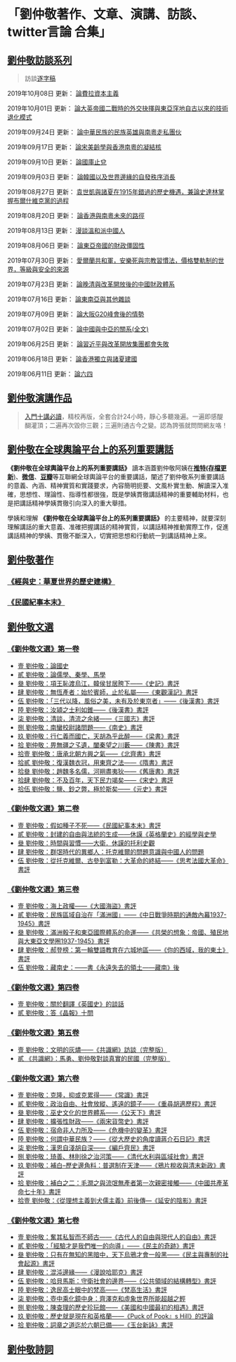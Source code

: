 # 「劉仲敬著作、文章、演講、訪談、twitter言論 合集」

## [劉仲敬訪談系列](https://www.youtube.com/user/maho/videos)

> 訪談[逐字稿](https://github.com/LiuZhongjing/LiuZhongjing-All-In/blob/master/04_interview)

2019年10月08日 更新： [論費拉資本主義](https://github.com/LiuZhongjing/LiuZhongjing-All-In/blob/master/04_interview/劉仲敬訪談057.md)

2019年10月01日 更新： [論大英帝國二戰時的外交抉擇與東亞窪地自古以來的技術退化模式](https://github.com/LiuZhongjing/LiuZhongjing-All-In/blob/master/04_interview/劉仲敬訪談056.md)

2019年09月24日 更新： [論中華民族的民族英雄與南粵走私團伙](https://github.com/LiuZhongjing/LiuZhongjing-All-In/blob/master/04_interview/劉仲敬訪談055.md)

2019年09月17日 更新： [論宋美齡學與香港南粵的凝結核](https://github.com/LiuZhongjing/LiuZhongjing-All-In/blob/master/04_interview/劉仲敬訪談054.md)

2019年09月10日 更新： [論國庫止兌](https://github.com/LiuZhongjing/LiuZhongjing-All-In/blob/master/04_interview/劉仲敬訪談053.md)

2019年09月03日 更新： [論韓國以及世界邊緣的自發秩序消長](https://github.com/LiuZhongjing/LiuZhongjing-All-In/blob/master/04_interview/劉仲敬訪談052.md)

2019年08月27日 更新： [袁世凱與諸夏在1915年錯過的歷史機遇，兼論史達林掌握布爾什維克黨的過程](https://github.com/LiuZhongjing/LiuZhongjing-All-In/blob/master/04_interview/劉仲敬訪談051.md)

2019年08月20日 更新： [論香港與南粵未來的路徑](https://github.com/LiuZhongjing/LiuZhongjing-All-In/blob/master/04_interview/劉仲敬訪談050.md)

2019年08月13日 更新： [漫談溫和派中國人](https://github.com/LiuZhongjing/LiuZhongjing-All-In/blob/master/04_interview/劉仲敬訪談049.md)

2019年08月06日 更新： [論東亞帝國的財政僵固性](https://github.com/LiuZhongjing/LiuZhongjing-All-In/blob/master/04_interview/劉仲敬訪談048.md)

2019年07月30日 更新： [愛爾蘭共和軍，安樂死與宗教習慣法，價格雙軌制的世界，等級與安全的來源](https://github.com/LiuZhongjing/LiuZhongjing-All-In/blob/master/04_interview/劉仲敬訪談047.md)

2019年07月23日 更新： [論晚清與改革開放後的中國財政體系](https://github.com/LiuZhongjing/LiuZhongjing-All-In/blob/master/04_interview/劉仲敬訪談046.md)

2019年07月16日 更新： [論東南亞與其他雜談](https://github.com/LiuZhongjing/LiuZhongjing-All-In/blob/master/04_interview/劉仲敬訪談045.md)

2019年07月09日 更新： [論大阪G20峰會後的情勢](https://github.com/LiuZhongjing/LiuZhongjing-All-In/blob/master/04_interview/劉仲敬訪談044.md)

2019年07月02日 更新： [論中國與中亞的關系(全文)](https://github.com/LiuZhongjing/LiuZhongjing-All-In/blob/master/04_interview/劉仲敬訪談043.md)

2019年06月25日 更新： [論習近平與改革開放集團都會失敗](https://github.com/LiuZhongjing/LiuZhongjing-All-In/blob/master/04_interview/劉仲敬訪談042.md)

2019年06月18日 更新： [論香港獨立與諸夏建國](https://github.com/LiuZhongjing/LiuZhongjing-All-In/blob/master/04_interview/劉仲敬訪談041.md)

2019年06月11日 更新： [論六四](https://github.com/LiuZhongjing/LiuZhongjing-All-In/blob/master/04_interview/劉仲敬訪談040.md)

## [劉仲敬演講作品](https://www.youtube.com/playlist?list=PLXTvjPwNKocvFS7I8yEX83kmMp3OC1cYP)

> [入門十講必讀](https://www.youtube.com/playlist?list=PLBPiuae1XK1KypycgYVSxySs5dBf88Px9)，精校再版，全套合計24小時，靜心多聽幾遍。一遍即感醍醐灌頂；二遍再次毀你三觀；三遍則通古今之變。認為誇張就問問網友咯！


## [劉仲敬在全球輿論平台上的系列重要講話](https://github.com/LiuZhongjing/LiuZhongjing-All-In/blob/master/01_Internet/README.md)

 **《劉仲敬在全球輿論平台上的系列重要講話》** 讀本涵蓋劉仲敬阿姨在[**推特(存檔更新**)](https://github.com/LiuZhongjing/LiuZhongjing-All-In/blob/master/01_Internet/劉仲敬Twitter/README.md)、[**微信**](https://github.com/LiuZhongjing/LiuZhongjing-All-In/blob/master/01_Internet/劉仲敬微信言論/README.md)、[**豆瓣**](https://github.com/LiuZhongjing/LiuZhongjing-All-In/blob/master/01_Internet/數卷殘編言論集1-22/README.md)等互聯網全球輿論平台的重要講話，闡述了劉仲敬系列重要講話的意義、內涵、精神實質和實踐要求，內容簡明扼要、文風朴實生動、解讀深入准確，思想性、理論性、指導性都很強，既是學姨貫徹講話精神的重要輔助材料，也是把講話精神學姨貫徹引向深入的重大舉措。

學姨和理解 **《劉仲敬在全球輿論平台上的系列重要講話》** 的主要精神，就要深刻理解講話的重大意義、准確把握講話的精神實質，以講話精神推動實際工作，促進講話精神的學姨、貫徹不斷深入，切實把思想和行動統一到講話精神上來。

## [劉仲敬著作](https://github.com/LiuZhongjing/LiuZhongjing-All-In/blob/master/03_books/README.md)

### [《經與史：華夏世界的歷史建構》](https://github.com/LiuZhongjing/LiuZhongjing-All-In/blob/master/03_books/經與史/README.md)

### [《民國紀事本末》](https://github.com/LiuZhongjing/LiuZhongjing-All-In/blob/master/03_books/民國紀事本末.md)

## [劉仲敬文選](https://github.com/LiuZhongjing/LiuZhongjing-All-In/blob/master/02_articles/README.md)
		
### [《劉仲敬文選》第一卷](https://github.com/LiuZhongjing/LiuZhongjing-All-In/blob/master/02_articles/《劉仲敬文選》第一卷.md)
- [壹 劉仲敬：論國史](https://github.com/LiuZhongjing/LiuZhongjing-All-In/blob/master/02_articles/《劉仲敬文選》第一卷.md#壹-劉仲敬論國史)
- [貳 劉仲敬：論儒學、秦學、馬學](https://github.com/LiuZhongjing/LiuZhongjing-All-In/blob/master/02_articles/《劉仲敬文選》第一卷.md#貳-劉仲敬論儒學秦學馬學)
- [叄 劉仲敬：項王恥渡烏江，韓侯甘居胯下——《史記》書評](https://github.com/LiuZhongjing/LiuZhongjing-All-In/blob/master/02_articles/《劉仲敬文選》第一卷.md#叄-劉仲敬項王恥渡烏江韓侯甘居胯下史記書評)
- [肆 劉仲敬：無恆產者：始於賓師，止於私屬——《東觀漢記》書評](https://github.com/LiuZhongjing/LiuZhongjing-All-In/blob/master/02_articles/《劉仲敬文選》第一卷.md#肆-劉仲敬無恆產者始於賓師止於私屬東觀漢記書評)
- [伍 劉仲敬：「三代以降，風俗之美，未有及於東京者」——《後漢書》書評](https://github.com/LiuZhongjing/LiuZhongjing-All-In/blob/master/02_articles/《劉仲敬文選》第一卷.md#伍-劉仲敬三代以降風俗之美未有及於東京者後漢書書評)
- [陸 劉仲敬：汝潁之士利如錐——《後漢書》書評](https://github.com/LiuZhongjing/LiuZhongjing-All-In/blob/master/02_articles/《劉仲敬文選》第一卷.md#陸-劉仲敬汝潁之士利如錐後漢書書評)
- [柒 劉仲敬：清談，清流之余緒——《三國志》書評](https://github.com/LiuZhongjing/LiuZhongjing-All-In/blob/master/02_articles/《劉仲敬文選》第一卷.md#柒-劉仲敬清談清流之余緒三國志書評)
- [捌 劉仲敬：南蠻校尉諸問題——《南史》書評](https://github.com/LiuZhongjing/LiuZhongjing-All-In/blob/master/02_articles/《劉仲敬文選》第一卷.md#捌-劉仲敬南蠻校尉諸問題南史書評)
- [玖 劉仲敬：行仁義而國亡，天胡為乎此醉——《梁書》書評](https://github.com/LiuZhongjing/LiuZhongjing-All-In/blob/master/02_articles/《劉仲敬文選》第一卷.md#玖-劉仲敬行仁義而國亡天胡為乎此醉梁書書評)
- [拾 劉仲敬：畀無疆之孓遺，闔秦望之川藪——《陳書》書評](https://github.com/LiuZhongjing/LiuZhongjing-All-In/blob/master/02_articles/《劉仲敬文選》第一卷.md#拾-劉仲敬畀無疆之孓遺闔秦望之川藪陳書書評)
- [拾壹 劉仲敬：唐承北朝方興之氣——《北齊書》書評](https://github.com/LiuZhongjing/LiuZhongjing-All-In/blob/master/02_articles/《劉仲敬文選》第一卷.md#拾壹-劉仲敬唐承北朝方興之氣北齊書書評)
- [拾貳 劉仲敬：復漢魏衣冠，用東齊之法——《隋書》書評](https://github.com/LiuZhongjing/LiuZhongjing-All-In/blob/master/02_articles/《劉仲敬文選》第一卷.md#拾貳-劉仲敬復漢魏衣冠用東齊之法隋書書評)
- [拾叄 劉仲敬：趙魏多名儒，河朔盡夷狄——《舊唐書》書評](https://github.com/LiuZhongjing/LiuZhongjing-All-In/blob/master/02_articles/《劉仲敬文選》第一卷.md#拾叄-劉仲敬趙魏多名儒河朔盡夷狄舊唐書書評)
- [拾肆 劉仲敬：不及百年，天下民力竭矣——《宋史》書評](https://github.com/LiuZhongjing/LiuZhongjing-All-In/blob/master/02_articles/《劉仲敬文選》第一卷.md#拾肆-劉仲敬不及百年天下民力竭矣宋史書評)
- [拾伍 劉仲敬：鹽、鈔之弊，極於斯矣——《元史》書評](https://github.com/LiuZhongjing/LiuZhongjing-All-In/blob/master/02_articles/《劉仲敬文選》第一卷.md#拾伍-劉仲敬鹽鈔之弊極於斯矣元史書評)

### [《劉仲敬文選》第二卷](https://github.com/LiuZhongjing/LiuZhongjing-All-In/blob/master/02_articles/《劉仲敬文選》第二卷.md)
- [壹 劉仲敬：假如種子不死——《民國紀事本末》書評](https://github.com/LiuZhongjing/LiuZhongjing-All-In/blob/master/02_articles/《劉仲敬文選》第二卷.md#壹-劉仲敬假如種子不死民國紀事本末書評)
- [貳 劉仲敬：封建的自由與法統的生成——休謨《英格蘭史》的經學與史學](https://github.com/LiuZhongjing/LiuZhongjing-All-In/blob/master/02_articles/《劉仲敬文選》第二卷#貳-劉仲敬封建的自由與法統的生成休謨英格蘭史的經學與史學)
- [叄 劉仲敬：時間與習慣——大衛．休謨的托利史觀](https://github.com/LiuZhongjing/LiuZhongjing-All-In/blob/master/02_articles/《劉仲敬文選》第二卷.md#叄-劉仲敬時間與習慣大衛休謨的托利史觀)
- [肆 劉仲敬：群氓時代的異鄉人：托克維爾的問題意識與中國人的問題](https://github.com/LiuZhongjing/LiuZhongjing-All-In/blob/master/02_articles/《劉仲敬文選》第二卷.md#肆-劉仲敬群氓時代的異鄉人托克維爾的問題意識與中國人的問題)
- [伍 劉仲敬：從托克維爾、古參到富勒：大革命的終結——《思考法國大革命》書評](https://github.com/LiuZhongjing/LiuZhongjing-All-In/blob/master/02_articles/《劉仲敬文選》第二卷.md#伍-劉仲敬從托克維爾古參到富勒大革命的終結思考法國大革命書評)

### [《劉仲敬文選》第三卷](https://github.com/LiuZhongjing/LiuZhongjing-All-In/blob/master/02_articles/《劉仲敬文選》第三卷.md)
- [壹 劉仲敬：海上政權——《大國海盜》書評](https://github.com/LiuZhongjing/LiuZhongjing-All-In/blob/master/02_articles/《劉仲敬文選》第三卷.md#[壹-劉仲敬海上政權大國海盜書評)
- [貳 劉仲敬：民族區域自治在「滿洲國」——《中日戰爭時期的通敵內幕1937-1945》書評](https://github.com/LiuZhongjing/LiuZhongjing-All-In/blob/master/02_articles/《劉仲敬文選》第三卷.md#貳-劉仲敬民族區域自治在滿洲國中日戰爭時期的通敵內幕1937-1945書評)
- [叄 劉仲敬：滿洲骰子和東亞國際體系的命運——《共榮的想象：帝國、殖民地與大東亞文學圈1937-1945》書評](https://github.com/LiuZhongjing/LiuZhongjing-All-In/blob/master/02_articles/《劉仲敬文選》第三卷.md#叄-劉仲敬滿洲骰子和東亞國際體系的命運共榮的想象帝國殖民地與大東亞文學圈1937-1945書評)
- [肆 劉仲敬：郝登榜：第一輪雙語教育在六城地區——《你的西域，我的東土》書評](https://github.com/LiuZhongjing/LiuZhongjing-All-In/blob/master/02_articles/《劉仲敬文選》第三卷.md#肆-劉仲敬郝登榜第一輪雙語教育在六城地區你的西域我的東土書評)
- [伍 劉仲敬：藏南史：——書《永遠失去的領土——藏南》後](https://github.com/LiuZhongjing/LiuZhongjing-All-In/blob/master/02_articles/《劉仲敬文選》第三卷.md#伍-劉仲敬藏南史書永遠失去的領土藏南後)

### [《劉仲敬文選》第四卷](https://github.com/LiuZhongjing/LiuZhongjing-All-In/blob/master/02_articles/《劉仲敬文選》第四卷.md)
- [壹 劉仲敬：關於翻譯《英國史》的談話](https://github.com/LiuZhongjing/LiuZhongjing-All-In/blob/master/02_articles/《劉仲敬文選》第四卷.md#壹-劉仲敬關於翻譯英國史的談話)
- [貳 劉仲敬：答《晶報》十問](https://github.com/LiuZhongjing/LiuZhongjing-All-In/blob/master/02_articles/《劉仲敬文選》第四卷.md#貳-劉仲敬答晶報十問)

### [《劉仲敬文選》第五卷](https://github.com/LiuZhongjing/LiuZhongjing-All-In/blob/master/02_articles/《劉仲敬文選》第五卷.md)
- [壹 劉仲敬：文明的灰燼——《共識網》訪談（完整版）](https://github.com/LiuZhongjing/LiuZhongjing-All-In/blob/master/02_articles/《劉仲敬文選》第五卷.md#壹-劉仲敬文明的灰燼共識網訪談完整版)
- [貳 《共識網》：馬勇、劉仲敬對談真實的民國（完整版）](https://github.com/LiuZhongjing/LiuZhongjing-All-In/blob/master/02_articles/《劉仲敬文選》第五卷.md#貳-共識網馬勇劉仲敬對談真實的民國完整版)

### [《劉仲敬文選》第六卷](https://github.com/LiuZhongjing/LiuZhongjing-All-In/blob/master/02_articles/《劉仲敬文選》第六卷.md)
- [壹 劉仲敬：克隆，抑或克累得——《常識》書評](https://github.com/LiuZhongjing/LiuZhongjing-All-In/blob/master/02_articles/《劉仲敬文選》第六卷.md#壹-劉仲敬克隆抑或克累得常識書評)
- [貳 劉仲敬：政治自由、社會放縱、遙遠的鏡子——《重尋胡適歷程》書評](https://github.com/LiuZhongjing/LiuZhongjing-All-In/blob/master/02_articles/《劉仲敬文選》第六卷.md#貳-劉仲敬政治自由社會放縱遙遠的鏡子重尋胡適歷程書評)
- [叄 劉仲敬：巫史文化的世界體系——《公天下》書評](https://github.com/LiuZhongjing/LiuZhongjing-All-In/blob/master/02_articles/《劉仲敬文選》第六卷.md#叄-劉仲敬巫史文化的世界體系公天下書評)
- [肆 劉仲敬：擴張性財政——《兩宋貨幣史》書評](https://github.com/LiuZhongjing/LiuZhongjing-All-In/blob/master/02_articles/《劉仲敬文選》第六卷.md#肆-劉仲敬擴張性財政兩宋貨幣史書評)
- [伍 劉仲敬：宿命非人力所及——《危機中的變革》書評](https://github.com/LiuZhongjing/LiuZhongjing-All-In/blob/master/02_articles/《劉仲敬文選》第六卷.md#伍-劉仲敬宿命非人力所及危機中的變革書評)
- [陸 劉仲敬：何謂中華民族？——《從大歷史的角度讀蔣介石日記》書評](https://github.com/LiuZhongjing/LiuZhongjing-All-In/blob/master/02_articles/《劉仲敬文選》第六卷.md#陸-劉仲敬何謂中華民族從大歷史的角度讀蔣介石日記書評)
- [柒 劉仲敬：漢恩自淺胡自深——《編戶齊民》書評](https://github.com/LiuZhongjing/LiuZhongjing-All-In/blob/master/02_articles/《劉仲敬文選》第六卷.md#柒-劉仲敬漢恩自淺胡自深編戶齊民書評)
- [捌 劉仲敬：琦善、林則徐之治河策——《清代水利與區域社會》書評](https://github.com/LiuZhongjing/LiuZhongjing-All-In/blob/master/02_articles/《劉仲敬文選》第六卷.md#捌-劉仲敬琦善林則徐之治河策清代水利與區域社會書評)
- [玖 劉仲敬：補白–歷史邊角料：普選制在天津——《鴉片稅收與清末新政》書評](https://github.com/LiuZhongjing/LiuZhongjing-All-In/blob/master/02_articles/《劉仲敬文選》第六卷.md#玖-劉仲敬補白歷史邊角料普選制在天津鴉片稅收與清末新政書評)
- [拾 劉仲敬：補白之二：毛潤之與流氓無產者第一次親密接觸——《中國共產革命七十年》書評](https://github.com/LiuZhongjing/LiuZhongjing-All-In/blob/master/02_articles/《劉仲敬文選》第六卷.md#拾-劉仲敬補白之二毛潤之與流氓無產者第一次親密接觸中國共產革命七十年書評)
- [拾壹 劉仲敬：《從理想主義到犬儒主義》前後傳—《延安的陰影》書評](https://github.com/LiuZhongjing/LiuZhongjing-All-In/blob/master/02_articles/《劉仲敬文選》第六卷.md#拾壹-劉仲敬從理想主義到犬儒主義前後傳延安的陰影書評)

### [《劉仲敬文選》第七卷](https://github.com/LiuZhongjing/LiuZhongjing-All-In/blob/master/02_articles/《劉仲敬文選》第七卷.md)
- [壹 劉仲敬：奮其私智而不師古——《古代人的自由與現代人的自由》書評](https://github.com/LiuZhongjing/LiuZhongjing-All-In/blob/master/02_articles/《劉仲敬文選》第七卷.md#壹-劉仲敬奮其私智而不師古古代人的自由與現代人的自由書評)
- [貳 劉仲敬：「經驗才是我們唯一的向導」——《民主的奇跡》書評](https://github.com/LiuZhongjing/LiuZhongjing-All-In/blob/master/02_articles/《劉仲敬文選》第七卷.md#貳-劉仲敬經驗才是我們唯一的向導民主的奇跡書評)
- [叄 劉仲敬：只有在無知的黑暗中，天下烏鴉才會一般黑——《民主與專制的社會起源》書評](https://github.com/LiuZhongjing/LiuZhongjing-All-In/blob/master/02_articles/《劉仲敬文選》第七卷.md#叄-劉仲敬只有在無知的黑暗中天下烏鴉才會一般黑民主與專制的社會起源書評)
- [肆 劉仲敬：混沌邊緣——《漫說哈耶克》書評](https://github.com/LiuZhongjing/LiuZhongjing-All-In/blob/master/02_articles/《劉仲敬文選》第七卷.md#肆-劉仲敬混沌邊緣漫說哈耶克書評)
- [伍 劉仲敬：哈貝馬斯：守衛社會的邊界——《公共領域的結構轉型》書評](https://github.com/LiuZhongjing/LiuZhongjing-All-In/blob/master/02_articles/《劉仲敬文選》第七卷.md#伍-劉仲敬哈貝馬斯守衛社會的邊界公共領域的結構轉型書評)
- [陸 劉仲敬：逸民高士眼中的梵高——《梵高生活》書評](https://github.com/LiuZhongjing/LiuZhongjing-All-In/blob/master/02_articles/《劉仲敬文選》第七卷.md#陸-劉仲敬逸民高士眼中的梵高梵高生活書評)
- [柒 劉仲敬：壺中乘化鏡中身：齊澤克和虛象世界所能超越之輕](https://github.com/LiuZhongjing/LiuZhongjing-All-In/blob/master/02_articles/《劉仲敬文選》第七卷.md#柒-劉仲敬壺中乘化鏡中身齊澤克和虛象世界所能超越之輕)
- [捌 劉仲敬：陳查理的歷史珍玩館——《美國和中國最初的相遇》書評](https://github.com/LiuZhongjing/LiuZhongjing-All-In/blob/master/02_articles/《劉仲敬文選》第七卷.md#捌-劉仲敬陳查理的歷史珍玩館美國和中國最初的相遇書評)
- [玖 劉仲敬：歷史就是現在和英格蘭——《Puck of Pook』s Hill》的評論](https://github.com/LiuZhongjing/LiuZhongjing-All-In/blob/master/02_articles/《劉仲敬文選》第七卷.md#玖-劉仲敬歷史就是現在和英格蘭Puck-of-Pooks-Hill書評)
- [拾 劉仲敬：詞章之道迄於六朝已備——《玉台新詠》書評](https://github.com/LiuZhongjing/LiuZhongjing-All-In/blob/master/02_articles/《劉仲敬文選》第七卷.md#拾-劉仲敬詞章之道迄於六朝已備玉台新詠書評)


## [劉仲敬詩詞](https://github.com/LiuZhongjing/LiuZhongjing-All-In/blob/master/01_Internet/%E6%95%B0%E5%8D%B7%E6%AE%8B%E7%BC%96%E8%AF%97%E8%AF%8D%E9%9B%86.md)
